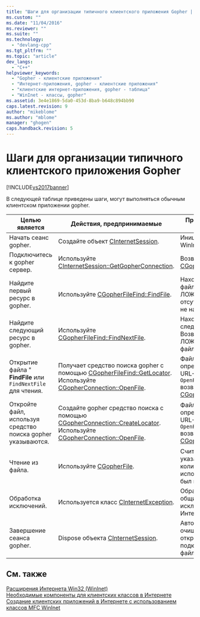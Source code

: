 ```yaml
---
title: "Шаги для организации типичного клиентского приложения Gopher | Microsoft Docs"
ms.custom: ""
ms.date: "11/04/2016"
ms.reviewer: ""
ms.suite: ""
ms.technology: 
  - "devlang-cpp"
ms.tgt_pltfrm: ""
ms.topic: "article"
dev_langs: 
  - "C++"
helpviewer_keywords: 
  - "Gopher - клиентские приложения"
  - "Интернет-приложения, gopher - клиентские приложения"
  - "клиентские интернет-приложения, gopher - таблица"
  - "WinInet - классы, gopher"
ms.assetid: 3e4e1869-5da0-453d-8ba9-b648c894bb90
caps.latest.revision: 9
author: "mikeblome"
ms.author: "mblome"
manager: "ghogen"
caps.handback.revision: 5
---
```

# Шаги для организации типичного клиентского приложения Gopher
[!INCLUDE[vs2017banner](../assembler/inline/includes/vs2017banner.md)]

В следующей таблице приведены шаги, могут выполняться обычным клиентском приложении gopher.  
  
|Целью является|Действия, предпринимаемые|Произведенный эффект|  
|--------------------|-------------------------------|--------------------------|  
|Начать сеанс gopher.|Создайте объект [CInternetSession](../Topic/CInternetSession%20Class.md).|Инициализирует WinInet и к серверу.|  
|Подключитесь к gopher сервер.|Используйте [CInternetSession::GetGopherConnection](../Topic/CInternetSession::GetGopherConnection.md).|Возвращает объект [CGopherConnection](../mfc/reference/cgopherconnection-class.md).|  
|Найдите первый ресурс в gopher.|Используйте [CGopherFileFind::FindFile](../Topic/CGopherFileFind::FindFile.md).|Находит первый файл.  Возвращает ЛОЖНОЕ, если отсутствуют файлы не найдены.|  
|Найдите следующий ресурс в gopher.|Используйте [CGopherFileFind::FindNextFile](../Topic/CGopherFileFind::FindNextFile.md).|Находит следующий файл.  Возвращает ЛОЖНОЕ, если файл не найден.|  
|Открытие файла " **FindFile** или `FindNextFile` для чтения.|Получает средство поиска gopher с помощью [CGopherFileFind::GetLocator](../Topic/CGopherFileFind::GetLocator.md).  Используйте [CGopherConnection::OpenFile](../Topic/CGopherConnection::OpenFile.md).|Файл будет открыт определенный URL\-адрес.  `OpenFile` возвращает объект [CGopherFile](../mfc/reference/cgopherfile-class.md).|  
|Откройте файл, используя средство поиска gopher указываются.|Создайте gopher средство поиска с помощью [CGopherConnection::CreateLocator](../Topic/CGopherConnection::CreateLocator.md).  Используйте [CGopherConnection::OpenFile](../Topic/CGopherConnection::OpenFile.md).|Файл будет открыт определенный URL\-адрес.  `OpenFile` возвращает объект [CGopherFile](../mfc/reference/cgopherfile-class.md).|  
|Чтение из файла.|Используйте [CGopherFile](../mfc/reference/cgopherfile-class.md).|Считывает указанное количество байтов, используя буфер был предоставлен.|  
|Обработка исключений.|Используется класс [CInternetException](../mfc/reference/cinternetexception-class.md).|Обрабатывает все общие типы исключений Интернета.|  
|Завершение сеанса gopher.|Dispose объекта [CInternetSession](../Topic/CInternetSession%20Class.md).|Автоматически очищает handles и открытие подключения файлов.|  
  
## См. также  
 [Расширения Интернета Win32 \(WinInet\)](../mfc/win32-internet-extensions-wininet.md)   
 [Необходимые компоненты для клиентских классов в Интернете](../Topic/Prerequisites%20for%20Internet%20Client%20Classes.md)   
 [Создание клиентских приложений в Интернете с использованием классов MFC WinInet](../mfc/writing-an-internet-client-application-using-mfc-wininet-classes.md)